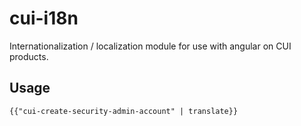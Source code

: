 # cui-i18n
Internationalization / localization module for use with angular on CUI products.

## Usage

```html
{{"cui-create-security-admin-account" | translate}}
```
